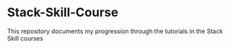 # Stack-Skill-Course
This repository documents my progression through the tutorials in the Stack Skill courses
